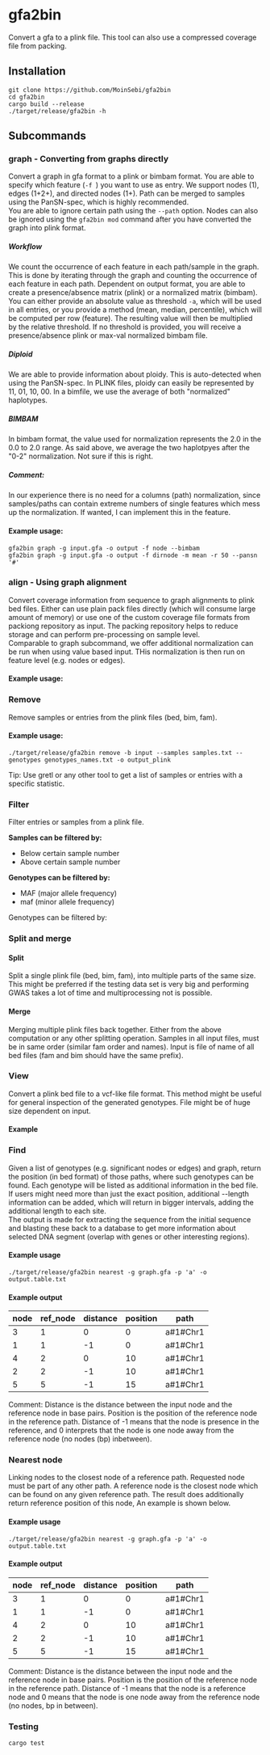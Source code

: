 # gfa2bin

Convert a gfa to a plink file. This tool can also use a compressed coverage file from packing.  

## Installation
```
git clone https://github.com/MoinSebi/gfa2bin
cd gfa2bin
cargo build --release
./target/release/gfa2bin -h 
```


## Subcommands
### graph - Converting from graphs directly
Convert a graph in gfa format to a plink or bimbam format. You are able to specify which feature (```-f ```) you want to use as entry. We support nodes (1), edges (1+2+), and directed nodes (1+). Path can be merged to samples using the PanSN-spec, which is highly recommended.  
You are able to ignore certain path using the ```--path``` option. Nodes can also be ignored using the ```gfa2bin mod``` command after you have converted the graph into plink format.  

##### Workflow
We count the occurrence of each feature in each path/sample in the graph. This is done by iterating through the graph and counting the occurrence of each feature in each path. Dependent on output format, you are able to create a presence/absence matrix (plink) or a normalized matrix (bimbam). You can either provide an absolute value as threshold ```-a```, which will be used in all entries, or you provide a method (mean, median, percentile), which will be computed per row (feature). The resulting value will then be multiplied by the relative threshold. If no threshold is provided, you will receive a presence/absence plink or max-val normalized bimbam file. 
##### Diploid
We are able to provide information about ploidy. This is auto-detected when using the PanSN-spec. In PLINK files, ploidy can easily be represented by 11, 01, 10, 00. In a bimfile, we use the average of both "normalized" haplotypes.

##### BIMBAM
In bimbam format, the value used for normalization represents the 2.0 in the 0.0 to 2.0 range. As said above, we average the two haplotpyes after the "0-2" normalization. Not sure if this is right. 

##### Comment: 
In our experience there is no need for a columns (path) normalization, since samples/paths can contain extreme numbers of single features which mess up the normalization. If wanted, I can implement this in the feature.  

#### Example usage: 
````text
gfa2bin graph -g input.gfa -o output -f node --bimbam 
gfa2bin graph -g input.gfa -o output -f dirnode -m mean -r 50 --pansn '#'
````

### align - Using graph alignment

Convert coverage information from sequence to graph alignments to plink bed files. Either can use plain pack files directly (which will consume large amount of memory) or use one of the custom coverage file formats from packiong repository as input. The packing repository helps to reduce storage and can perform pre-processing on sample level.  
Comparable to graph subcommand, we offer additional normalization can be run when using value based input. THis normalization is then run on feature level (e.g. nodes or edges). 

#### Example usage: 


### Remove
Remove samples or entries from the plink files (bed, bim, fam). 

#### Example usage: 
````text
./target/release/gfa2bin remove -b input --samples samples.txt --genotypes genotypes_names.txt -o output_plink
````
Tip: Use gretl or any other tool to get a list of samples or entries with a specific statistic.

### Filter
Filter entries or samples from a plink file. 

**Samples can be filtered by:**
- Below certain sample number 
- Above certain sample number

**Genotypes can be filtered by:**
- MAF (major allele frequency)
- maf (minor allele frequency)

Genotypes can be filtered by:


### Split and merge
#### Split 
Split a single plink file (bed, bim, fam), into multiple parts of the same size. This might be preferred if the testing data set is very big and performing GWAS takes a lot of time and multiprocessing not is possible. 

#### Merge
Merging multiple plink files back together. Either from the above computation or any other splitting operation. Samples in all input files, must be in same order (similar fam order and names). Input is file of name of all bed files (fam and bim should have the same prefix).

### View 

Convert a plink bed file to a vcf-like file format. This method might be useful for general inspection of the generated genotypes. File might be of huge size dependent on input. 

#### Example 

### Find 

Given a list of genotypes (e.g. significant nodes or edges) and graph, return the position (in bed format) of those paths, where such genotypes can be found. Each genotype will be listed as additional information in the bed file. If users might need more than just the exact position, additional --length information can be added, which will return in bigger intervals, adding the additional length to each site.  
The output is made for extracting the sequence from the initial sequence and blasting these back to a database to get more information about selected DNA segment (overlap with genes or other interesting regions). 

#### Example usage
````text
./target/release/gfa2bin nearest -g graph.gfa -p 'a' -o output.table.txt
````
#### Example output
| node | ref_node | distance | position | path     |
|------|----------|----------|----------|----------|
| 3    | 1        | 0        | 0        | a#1#Chr1 |
| 1    | 1        | -1       | 0        | a#1#Chr1 |
| 4    | 2        | 0        | 10       | a#1#Chr1 |
| 2    | 2        | -1       | 10       | a#1#Chr1 |
| 5    | 5        | -1       | 15       | a#1#Chr1 |
Comment: Distance is the distance between the input node and the reference node in base pairs. Position is the position of the reference node in the reference path. Distance of -1 means that the node is presence in the reference, and 0 interprets that the node is one node away from the reference node (no nodes (bp) inbetween).


### Nearest node 

Linking nodes to the closest node of a reference path. Requested node must be part of any other path. A reference node is the closest node which can be found on any given reference path. The result does additionally return reference position of this node, An example is shown below. 

#### Example usage 
````text
./target/release/gfa2bin nearest -g graph.gfa -p 'a' -o output.table.txt
````
#### Example output
| node | ref_node | distance | position | path     |
|------|----------|----------|----------|----------|
| 3    | 1        | 0        | 0        | a#1#Chr1 |
| 1    | 1        | -1       | 0        | a#1#Chr1 |
| 4    | 2        | 0        | 10       | a#1#Chr1 |
| 2    | 2        | -1       | 10       | a#1#Chr1 |
| 5    | 5        | -1       | 15       | a#1#Chr1 |
Comment: Distance is the distance between the input node and the reference node in base pairs. Position is the position of the reference node in the reference path. Distance of -1 means that the node is a reference node and 0 means that the node is one node away from the reference node (no nodes, bp in between). 


### Testing 
````text
cargo test
````